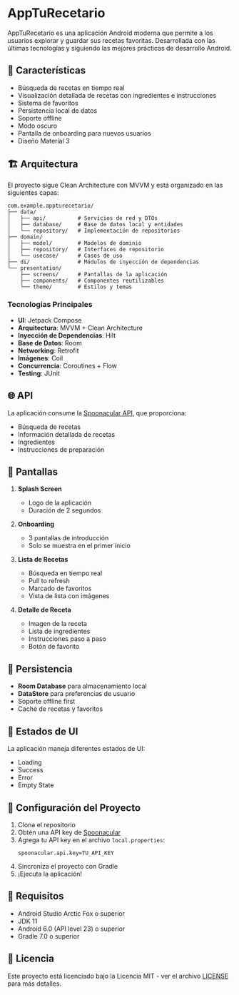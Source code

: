 # AppTuRecetario

AppTuRecetario es una aplicación Android moderna que permite a los usuarios explorar y guardar sus recetas favoritas. Desarrollada con las últimas tecnologías y siguiendo las mejores prácticas de desarrollo Android.

## 🌟 Características

- Búsqueda de recetas en tiempo real
- Visualización detallada de recetas con ingredientes e instrucciones
- Sistema de favoritos
- Persistencia local de datos
- Soporte offline
- Modo oscuro
- Pantalla de onboarding para nuevos usuarios
- Diseño Material 3

## 🏗 Arquitectura

El proyecto sigue Clean Architecture con MVVM y está organizado en las siguientes capas:

```
com.example.appturecetario/
├── data/
│   ├── api/          # Servicios de red y DTOs
│   ├── database/     # Base de datos local y entidades
│   └── repository/   # Implementación de repositorios
├── domain/
│   ├── model/        # Modelos de dominio
│   ├── repository/   # Interfaces de repositorio
│   └── usecase/      # Casos de uso
├── di/               # Módulos de inyección de dependencias
└── presentation/
    ├── screens/      # Pantallas de la aplicación
    ├── components/   # Componentes reutilizables
    └── theme/        # Estilos y temas
```

### Tecnologías Principales

- **UI**: Jetpack Compose
- **Arquitectura**: MVVM + Clean Architecture
- **Inyección de Dependencias**: Hilt
- **Base de Datos**: Room
- **Networking**: Retrofit
- **Imágenes**: Coil
- **Concurrencia**: Coroutines + Flow
- **Testing**: JUnit

## 🌐 API

La aplicación consume la [Spoonacular API](https://spoonacular.com/food-api), que proporciona:
- Búsqueda de recetas
- Información detallada de recetas
- Ingredientes
- Instrucciones de preparación

## 📱 Pantallas

1. **Splash Screen**
   - Logo de la aplicación
   - Duración de 2 segundos

2. **Onboarding**
   - 3 pantallas de introducción
   - Solo se muestra en el primer inicio

3. **Lista de Recetas**
   - Búsqueda en tiempo real
   - Pull to refresh
   - Marcado de favoritos
   - Vista de lista con imágenes

4. **Detalle de Receta**
   - Imagen de la receta
   - Lista de ingredientes
   - Instrucciones paso a paso
   - Botón de favorito

## 💾 Persistencia

- **Room Database** para almacenamiento local
- **DataStore** para preferencias de usuario
- Soporte offline first
- Cache de recetas y favoritos

## 🔄 Estados de UI

La aplicación maneja diferentes estados de UI:
- Loading
- Success
- Error
- Empty State

## 🚀 Configuración del Proyecto

1. Clona el repositorio
2. Obtén una API key de [Spoonacular](https://spoonacular.com/food-api)
3. Agrega tu API key en el archivo `local.properties`:
   ```
   spoonacular.api.key=TU_API_KEY
   ```
4. Sincroniza el proyecto con Gradle
5. ¡Ejecuta la aplicación!

## 📝 Requisitos

- Android Studio Arctic Fox o superior
- JDK 11
- Android 6.0 (API level 23) o superior
- Gradle 7.0 o superior

## 📄 Licencia

Este proyecto está licenciado bajo la Licencia MIT - ver el archivo [LICENSE](LICENSE) para más detalles.
